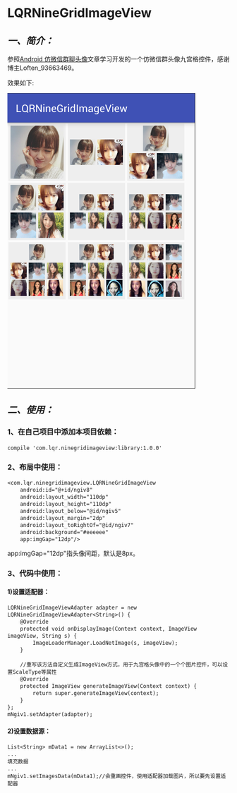 # LQRNineGridImageView

## ***一、简介：***
参照[Android 仿微信群聊头像](http://blog.csdn.net/loften_93663469/article/details/51227541)文章学习开发的一个仿微信群头像九宫格控件，感谢博主Loften_93663469。

效果如下:

![image](screenshots/1.png)

## ***二、使用：***
### 1、在自己项目中添加本项目依赖：

	compile 'com.lqr.ninegridimageview:library:1.0.0'

### 2、布局中使用：

	<com.lqr.ninegridimageview.LQRNineGridImageView
        android:id="@+id/ngiv8"
        android:layout_width="110dp"
        android:layout_height="110dp"
        android:layout_below="@id/ngiv5"
        android:layout_margin="2dp"
        android:layout_toRightOf="@id/ngiv7"
        android:background="#eeeeee"
        app:imgGap="12dp"/>

app:imgGap="12dp"指头像间距，默认是8px。

### 3、代码中使用：
#### 1)设置适配器：
    LQRNineGridImageViewAdapter adapter = new LQRNineGridImageViewAdapter<String>() {
        @Override
        protected void onDisplayImage(Context context, ImageView imageView, String s) {
            ImageLoaderManager.LoadNetImage(s, imageView);
        }

        //重写该方法自定义生成ImageView方式，用于九宫格头像中的一个个图片控件，可以设置ScaleType等属性
        @Override
        protected ImageView generateImageView(Context context) {
            return super.generateImageView(context);
        }
    };
	mNgiv1.setAdapter(adapter);
#### 2)设置数据源：
	List<String> mData1 = new ArrayList<>();
	...
	填充数据
	...
	mNgiv1.setImagesData(mData1);//会重画控件，使用适配器加载图片，所以要先设置适配器
